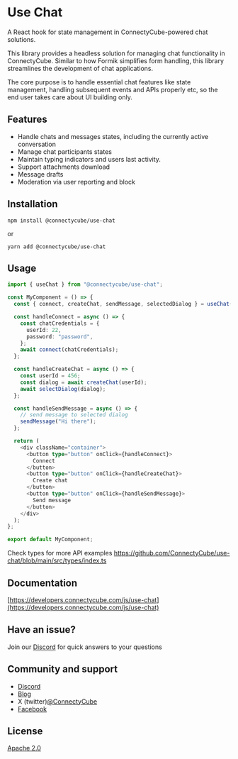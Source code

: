 # Use Chat

A React hook for state management in ConnectyCube-powered chat solutions.

This library provides a headless solution for managing chat functionality in ConnectyCube. Similar to how Formik simplifies form handling, this library streamlines the development of chat applications.

The core purpose is to handle essential chat features like state management, handling subsequent events and APIs properly etc, so the end user takes care about UI building only.

## Features

- Handle chats and messages states, including the currently active conversation
- Manage chat participants states
- Maintain typing indicators and users last activity.
- Support attachments download
- Message drafts
- Moderation via user reporting and block

## Installation

```
npm install @connectycube/use-chat
```

or

```
yarn add @connectycube/use-chat
```

## Usage

```ts
import { useChat } from "@connectycube/use-chat";

const MyComponent = () => {
  const { connect, createChat, sendMessage, selectedDialog } = useChat();

  const handleConnect = async () => {
    const chatCredentials = {
      userId: 22,
      password: "password",
    };
    await connect(chatCredentials);
  };

  const handleCreateChat = async () => {
    const userId = 456;
    const dialog = await createChat(userId);
    await selectDialog(dialog);
  };

  const handleSendMessage = async () => {
    // send message to selected dialog
    sendMessage("Hi there");
  };

  return (
    <div className="container">
      <button type="button" onClick={handleConnect}>
        Connect
      </button>
      <button type="button" onClick={handleCreateChat}>
        Create chat
      </button>
      <button type="button" onClick={handleSendMessage}>
        Send message
      </button>
    </div>
  );
};

export default MyComponent;
```

Check types for more API examples https://github.com/ConnectyCube/use-chat/blob/main/src/types/index.ts


## Documentation 

[https://developers.connectycube.com/js/use-chat](https://developers.connectycube.com/js/use-chat)

## Have an issue?

Join our [Discord](https://discord.gg/tEnXnp2M) for quick answers to your questions

## Community and support

- [Discord](https://discord.gg/tEnXnp2M)
- [Blog](https://connectycube.com/blog)
- X (twitter)[@ConnectyCube](https://x.com/ConnectyCube)
- [Facebook](https://www.facebook.com/ConnectyCube)

## License

[Apache 2.0](https://github.com/connectycube/use-chat/blob/main/LICENSE)

